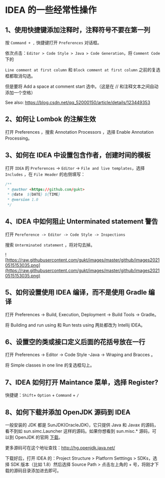 # IDEA 的一些经常性操作

## 1、使用快捷键添加注释时，注释符号不要在第一列

按 `Command + ,` 快捷键打开 `Preferences` 对话框。

依次点击：`Editor > Code Style > Java > Code Generation`，将 `Comment Code` 下的

`Line comment at first column` 和 `Block comment at first column` 之前的复选框都取消勾选。

但是要将 Add a space at comment start 选中。（这是在 // 和注释文本之间自动添加一个空格）

See also: https://blog.csdn.net/qq_52000150/article/details/123449353

## 2、如何让 Lombok 的注解生效

打开 Preferences ，搜索 Annotation Processors ，选择 Enable Annotation Processing。

## 3、如何在 IDEA 中设置包含作者，创建时间的模板

打开 `IDEA` 的 `Preferences` -> `Editor` -> `File and live templates`，选择 `Includes` ，在 `File Header` 的右侧填写：

```java
/**
 * @author <https://github.com/gukt>
 * @date  ${DATE} ${TIME}
 * @version 1.0
 */
```

## 4、IDEA 中如何阻止 Unterminated statement 警告

打开 `Pereference -> Editor -> Code Style -> Inspections`

搜索 `Unterminated statement` ，将对勾去掉。

![https://raw.githubusercontent.com/gukt/images/master/github/images20210515153035.png](https://raw.githubusercontent.com/gukt/images/master/github/images20210515153035.png)


## 5、如何设置使用 IDEA 编译，而不是使用 Gradle 编译

打开 Preferences -> Build, Execution, Deployment -> Build Tools -> Gradle。

将 Building and run using 和 Run tests using 两处都改为 Intellij IDEA。

## 6、设置空的类或接口定义后面的花括号放在一行

打开 Preferences -> Editor -> Code Style -Java -> Wraping and Bracces 。

将 Simple classes in one line 的复选框勾上。


## 7、IDEA 如何打开 Maintance 菜单，选择 Register?

快捷键：`Shift`+ `Option` + `Command` + `/`

## 8、如何下载并添加 OpenJDK 源码到 IDEA

一般安装的 JDK 都是 SunJDK(OracleJDK)，它只提供 Java 和 Javax 的源码，看不到如 sun.simc.Launcher 这样的源码。如果你想看到 sun.misc.* 源码，可以到 OpenJDK 的官网 [下载](http://hg.openjdk.java.net/jdk8/jdk8/jdk/)。

更多源码可在这个地址查找：http://hg.openjdk.java.net/

下载好后，打开 IDEA 的：Project Structure > Platform Setttings > SDKs，选择 SDK 版本（比如 1.8）然后选择 Source Path > 点击左上角的 + 号，将刚才下载的源码目录添加进去即可。

